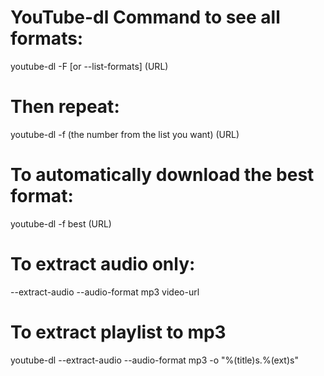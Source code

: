 # YouTube-dl Command to see all formats:

youtube-dl -F [or --list-formats] (URL)

# Then repeat:

youtube-dl -f (the number from the list you want) (URL)

# To automatically download the best format:

youtube-dl -f best (URL)

# To extract audio only:

--extract-audio --audio-format mp3 video-url

# To extract playlist to mp3

youtube-dl --extract-audio --audio-format mp3 -o "%(title)s.%(ext)s" <url to playlist>
